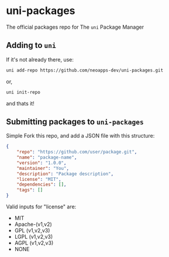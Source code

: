 # uni-packages
The official packages repo for The `uni` Package Manager

## Adding to `uni`
If it's not already there, use:
```bash
uni add-repo https://github.com/neoapps-dev/uni-packages.git
```
or,
```bash
uni init-repo
```

and thats it!

## Submitting packages to `uni-packages`
Simple Fork this repo, and add a JSON file with this structure:
```json
{
    "repo": "https://github.com/user/package.git",
    "name": "package-name",
    "version": "1.0.0",
    "maintainer": "You",
    "description": "Package description",
    "license": "MIT",
    "dependencies": [],
    "tags": []
}
```
Valid inputs for "license" are:
- MIT
- Apache-(v1,v2)
- GPL (v1,v2,v3)
- LGPL (v1,v2,v3)
- AGPL (v1,v2,v3)
- NONE
